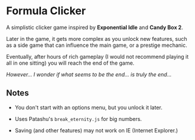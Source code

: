 # Formula Clicker

A simplistic clicker game inspired by **Exponential Idle** and **Candy Box 2**.

Later in the game, it gets more complex as you unlock new features, such as a side game that can influence the main game, or a prestige mechanic.

Eventually, after hours of rich gameplay (I would not recommend playing it all in one sitting) you will reach the end of the game.

*However... I wonder if what seems to be the end... is truly the end...*

## Notes

- You don't start with an options menu, but you unlock it later.

- Uses Patashu's `break_eternity.js` for big numbers.

- Saving (and other features) may not work on IE (Internet Explorer.)
